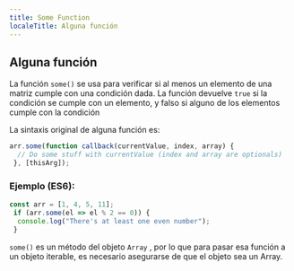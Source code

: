 ```yaml
---
title: Some Function
localeTitle: Alguna función
---
```

## Alguna función

La función `some()` se usa para verificar si al menos un elemento de una matriz cumple con una condición dada. La función devuelve `true` si la condición se cumple con un elemento, y falso si alguno de los elementos cumple con la condición

La sintaxis original de alguna función es:

```javascript
arr.some(function callback(currentValue, index, array) { 
  // Do some stuff with currentValue (index and array are optionals) 
 }, [thisArg]); 
```

### Ejemplo (ES6):

```javascript
const arr = [1, 4, 5, 11]; 
 if (arr.some(el => el % 2 == 0)) { 
  console.log("There's at least one even number"); 
 } 
```

`some()` es un método del objeto `Array` , por lo que para pasar esa función a un objeto iterable, es necesario asegurarse de que el objeto sea un Array.
